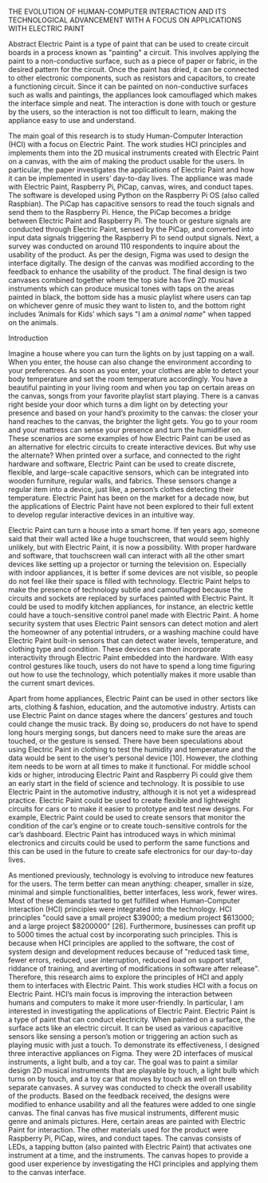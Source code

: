 THE EVOLUTION OF HUMAN-COMPUTER INTERACTION AND ITS TECHNOLOGICAL ADVANCEMENT WITH A FOCUS ON APPLICATIONS WITH ELECTRIC PAINT 

Abstract
Electric Paint is a type of paint that can be used to create circuit boards in a process known as "painting" a circuit. This involves applying the paint to a non-conductive surface, such as a piece of paper or fabric, in the desired pattern for the circuit. Once the paint has dried, it can be connected to other electronic components, such as resistors and capacitors, to create a functioning circuit. Since it can be painted on non-conductive surfaces such as walls and paintings, the appliances look camouflaged which makes the interface simple and neat. The interaction is done with touch or gesture by the users, so the interaction is not too difficult to learn, making the appliance easy to use and understand.

The main goal of this research is to study Human-Computer Interaction (HCI) with a focus on Electric Paint. The work studies HCI principles and implements them into the 2D musical instruments created with Electric Paint on a canvas, with the aim of making the product usable for the users. In particular, the paper investigates the applications of Electric Paint and how it can be implemented in users’ day-to-day lives. The appliance was made with Electric Paint, Raspberry Pi, PiCap, canvas, wires, and conduct tapes. The software is developed using Python on the Raspberry Pi OS (also called Raspbian). The PiCap has capacitive sensors to read the touch signals and send them to the Raspberry Pi. Hence, the PiCap becomes a bridge between Electric Paint and Raspberry Pi. The touch or gesture signals are conducted through Electric Paint, sensed by the PiCap, and converted into input data signals triggering the Raspberry Pi to send output signals. Next, a survey was conducted on around 110 respondents to inquire about the usability of the product. As per the design, Figma was used to design the interface digitally. The design of the canvas was modified according to the feedback to enhance the usability of the product. The final design is two canvases combined together where the top side has five 2D musical instruments which can produce musical tones with taps on the areas painted in black, the bottom side has a music playlist where users can tap on whichever genre of music they want to listen to, and the bottom right includes ’Animals for Kids’ which says "I am a *animal name*" when tapped on the animals.

Introduction 


Imagine a house where you can turn the lights on by just tapping on a wall. When you enter, the house can also change the environment according to your preferences. As soon as you enter, your clothes are able to detect your body temperature and set the room temperature accordingly. You have a beautiful painting in your living room and when you tap on certain areas on the canvas, songs from your favorite playlist start playing. There is a canvas right beside your door which turns a dim light on by detecting your presence and based on your hand’s proximity to the canvas: the closer your hand reaches to the canvas, the brighter the light gets. You go to your room and your mattress can sense your presence and turn the humidifier on. These scenarios are some examples of how Electric Paint can be used as an alternative for electric circuits to create interactive devices. But why use the alternate? When printed over a surface, and connected to the right hardware and software, Electric Paint can be used to create discrete, flexible, and large-scale capacitive sensors, which can be integrated into wooden furniture, regular walls, and fabrics. These sensors change a regular item into a device, just like, a person’s clothes detecting their temperature. Electric Paint has been on the market for a decade now, but the applications of Electric Paint have not been explored to their full extent to develop regular interactive devices in an intuitive way. 

Electric Paint can turn a house into a smart home. If ten years ago, someone said that their wall acted like a huge touchscreen, that would seem highly unlikely, but with Electric Paint, it is now a possibility. With proper hardware and software, that touchscreen wall can interact with all the other smart devices like setting up a projector or turning the television on. Especially with indoor appliances, it is better if some devices are not visible, so people do not feel like their space is filled with technology. Electric Paint helps to make the presence of technology subtle and camouflaged because the circuits and sockets are replaced by surfaces painted with Electric Paint. It could be used to modify kitchen appliances, for instance, an electric kettle could have a touch-sensitive control panel made with Electric Paint. A home security system that uses Electric Paint sensors can detect motion and alert the homeowner of any potential intruders, or a washing machine could have Electric Paint built-in sensors that can detect water levels, temperature, and clothing type and condition. These devices can then incorporate interactivity through Electric Paint embedded into the hardware. With easy control gestures like touch, users do not have to spend a long time figuring out how to use the technology, which potentially makes it more usable than the current smart devices. 

Apart from home appliances, Electric Paint can be used in other sectors like arts, clothing & fashion, education, and the automotive industry. Artists can use Electric Paint on dance stages where the dancers’ gestures and touch could change the music track. By doing so, producers do not have to spend long hours merging songs, but dancers need to make sure the areas are touched, or the gesture is sensed. There have been speculations about using Electric Paint in clothing to test the humidity and temperature and the data would be sent to the user’s personal device [10]. However, the clothing item needs to be worn at all times to make it functional. For middle school kids or higher, introducing Electric Paint and Raspberry Pi could give them an early start in the field of science and technology. It is possible to use Electric Paint in the automotive industry, although it is not yet a widespread 
practice. Electric Paint could be used to create flexible and lightweight circuits for cars or to make it easier to prototype and test new designs. For example, Electric Paint could be used to create sensors that monitor the condition of the car’s engine or to create touch-sensitive controls for the car’s dashboard. Electric Paint has introduced ways in which minimal electronics and circuits could be used to perform the same functions and this can be used in the future to create safe electronics for our day-to-day lives. 

As mentioned previously, technology is evolving to introduce new features for the users. The term better can mean anything: cheaper, smaller in size, minimal and simple functionalities, better interfaces, less work, fewer wires. Most of these demands started to get fulfilled when Human-Computer Interaction (HCI) principles were integrated into the technology. HCI principles "could save a small project $39000; a medium project $613000; and a large project $8200000" [26]. Furthermore, businesses can profit up to 5000 times the actual cost by incorporating such principles. This is because when HCI principles are applied to the software, the cost of system design and development reduces because of "reduced task time, fewer errors, reduced, user interruption, reduced load on support staff, riddance of training, and averting of modifications in software after release". Therefore, this research aims to explore the principles of HCI and apply them to interfaces with Electric Paint. 
This work studies HCI with a focus on Electric Paint. HCI’s main focus is improving the interaction between humans and computers to make it more user-friendly. In particular, I am interested in investigating the applications of Electric Paint. Electric Paint is a type of paint that can conduct electricity. When painted on a surface, the surface acts like an electric circuit. It can be used as various capacitive sensors like sensing a person’s motion or triggering an action such as playing music with just a touch. To demonstrate its effectiveness, I designed three interactive appliances on Figma. They were 2D interfaces of musical instruments, a light bulb, and a toy car. The goal was to paint a similar design 2D musical instruments that are playable by touch, a light bulb which turns on by touch, and a toy car that moves by touch as well on three separate canvases. A survey was conducted to check the overall usability of the products. Based on the feedback received, the designs were modified to enhance usability and all the features were added to one single canvas. The final canvas has five musical instruments, different music genre and animals pictures. Here, certain areas are painted with Electric Paint for interaction. The other materials used for the product were Raspberry Pi, PiCap, wires, and conduct tapes. The canvas consists of LEDs, a tapping button (also painted with Electric Paint) that activates one instrument at a time, and the instruments. The canvas hopes to provide a good user experience by investigating the HCI principles and applying them to the canvas interface. 
